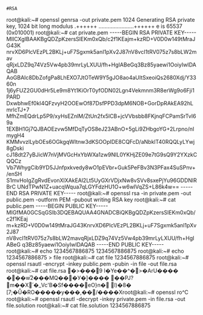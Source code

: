 ```

#RSA

```

root@kali:~# openssl genrsa -out private.pem 1024
Generating RSA private key, 1024 bit long modulus
.++++++
.......................++++++
e is 65537 (0x010001)
root@kali:~# cat private.pem 
-----BEGIN RSA PRIVATE KEY-----
MIICXgIBAAKBgQDZpKzersSlEKm0xQb/c2f1KEajm+kzRD+V0D0w149tMraJG43K
nrvXD6PlcVEzPL2BKLj+uF7Sgxmk5anI1pXv2J87nV8vcI1tRV075z7s8bLW2mav
qRjxLDZ9q74Vz5Vw4pb39mrLyLXUU/fh+HgIABeGq3Bz85yaewi1OoiyIwIDAQAB
AoGBAIc8DbZofgPa8LhEXO7JtOTeW9Y5gJO8ao4aUItSxeoiQs2680Xdj/Y3360n
1j6yFUZ2GU0dHr5Le9m8Yt1KiOrT0yfODN02Lgn4Vekmnm3R8erWg9o6Fji1PARD
DxwbhwEf0kI4QFzvyH2OOEwOf87DsfPPD3dpM6NOB+GorDpRAkEA92hLmrlcTJ+7
MfhZmEQdrLp5P9/xyHsEZnlM/ZtUn2fx5lCB+jcVVbsbb8FKjnqFCPamSrTvI69a
1EXBH1Gj7QJBAOEzvw5MfDqTyOS8eJ23ABnO+5gLi9ZHbgoYG+2Lrpno/nImygH4
KMMvvzlLybOEs6OGkgqWItnw3dKSOOpIDE8CQFcD/aNbklT40RQQLyLYwj8gDski
cJ18dt27yBJicW7nVjMVGcHxYbWXa1zw9NIL0YKHjZE09e7tG9sQ9Y2YXzkCQQCz
Vb7WhygCib9YD5JJnfpxkvedy8wO1pEVbr+Guk5PeFBv3N3PFax4SuSPnv+/enSH
S1mvHoIgZgRvdEvonXlXAkEAl2Lt5UyGXrVDjxNw8vSVv8sxePjYu96GDDNlRBrC
UNdTPwN1Z+uacqWqua7qLGYFdzHU1O+w6wlVqZS+L86k4w==
-----END RSA PRIVATE KEY-----
root@kali:~# openssl rsa -in private.pem -out public.pem -outform PEM -pubout
writing RSA key
root@kali:~# cat public.pem 
-----BEGIN PUBLIC KEY-----
MIGfMA0GCSqGSIb3DQEBAQUAA4GNADCBiQKBgQDZpKzersSlEKm0xQb/c2f1KEaj
m+kzRD+V0D0w149tMraJG43KnrvXD6PlcVEzPL2BKLj+uF7Sgxmk5anI1pXv2J87
nV8vcI1tRV075z7s8bLW2mavqRjxLDZ9q74Vz5Vw4pb39mrLyLXUU/fh+HgIABeG
q3Bz85yaewi1OoiyIwIDAQAB
-----END PUBLIC KEY-----
root@kali:~# echo 1234567886875
1234567886875
root@kali:~# echo 1234567886875 > file
root@kali:~# cat file 
1234567886875
root@kali:~# openssl rsautl -encrypt -inkey public.pem -pubin -in file -out file.rsa
root@kali:~# cat file.rsa
�>���9	l�Ye��^�>�ArU����	���w܏2���MQ���У�]����	��PJ?m��X՛�_Vc'B�Sf����eO}n�	l)�8� [7;�Ů�RO�����y���,��/����Xroot@kali:~# openssl ro^C
root@kali:~# openssl rsautl -decrypt -inkey private.pem -in file.rsa -out file.solution
root@kali:~# cat file.solution 
1234567886875

```
